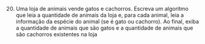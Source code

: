 20. Uma loja de animais vende gatos e cachorros. Escreva um algoritmo que leia a quantidade de
animais da loja e, para cada animal, leia a informação da espécie do animal (se é gato ou
cachorro). Ao final, exiba a quantidade de animais que são gatos e a quantidade de animais que
são cachorros existentes na loja